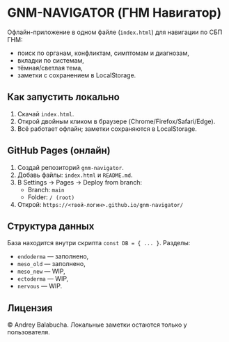 # GNM-NAVIGATOR (ГНМ Навигатор)

Офлайн-приложение в одном файле (`index.html`) для навигации по СБП ГНМ:
- поиск по органам, конфликтам, симптомам и диагнозам,
- вкладки по системам,
- тёмная/светлая тема,
- заметки с сохранением в LocalStorage.

## Как запустить локально
1. Скачай `index.html`.
2. Открой двойным кликом в браузере (Chrome/Firefox/Safari/Edge).
3. Всё работает офлайн; заметки сохраняются в LocalStorage.

## GitHub Pages (онлайн)
1. Создай репозиторий `gnm-navigator`.
2. Добавь файлы: `index.html` и `README.md`.
3. В Settings → Pages → Deploy from branch:
   - Branch: `main`
   - Folder: `/ (root)`
4. Открой: `https://<твой-логин>.github.io/gnm-navigator/`

## Структура данных
База находится внутри скрипта `const DB = { ... }`.
Разделы:
- `endoderma` — заполнено,
- `meso_old` — заполнено,
- `meso_new` — WIP,
- `ectoderma` — WIP,
- `nervous` — WIP.

## Лицензия
© Andrey Balabucha. Локальные заметки остаются только у пользователя.
